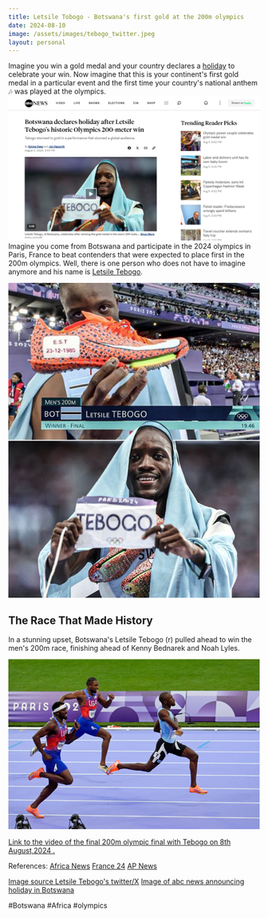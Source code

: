 ```yaml
---
title: Letsile Tobogo - Botswana's first gold at the 200m olympics
date: 2024-08-10
image: /assets/images/tebogo_twitter.jpeg
layout: personal
---
```

Imagine you win a gold medal and your country declares a [holiday](https://abcnews.go.com/International/botswana-declares-holiday-after-letsile-tebogos-historic-200/story?id=112702358) to celebrate your win. 
Now imagine that this is your continent's first gold medal in a particular event and the first time your country's national anthem 🎶 was played at the olympics.
![Screenshot of abc news story on Tebogo](/assets/images/abc_tebogo.png)
Imagine you come from Botswana and participate in the 2024 olympics in Paris, France to beat contenders that were expected to place first in the 200m olympics. Well, there is one person who does not have to imagine anymore and his name is [Letsile Tebogo](https://x.com/LetsileTebogo2).

![Screenshot of abc news story on Tebogo](/assets/images/tebogo_twitter.jpeg)

## The Race That Made History

In a stunning upset, Botswana's Letsile Tebogo (r) pulled ahead to win the men's 200m race, finishing ahead of Kenny Bednarek and Noah Lyles.

![Letsile Tebogo \(r\) pulls ahead to win the men's 200m race, finishing ahead of Kenny Bednarek and Noah Lyles. Image credit: Africa Top Sports](/assets/images/TebogoOlympics2024200m.jpg "Letsile Tebogo \(r\) pulls ahead to win the men's 200m race, finishing ahead of Kenny Bednarek and Noah Lyles. Image credit: Africa Top Sports")

[Link to the video of the final 200m olympic final with Tebogo on 8th August,2024 .](https://olympics.com/en/paris-2024/videos/paris-2024-letsile-tebogo-200m-highlights?utm_campaign=dp_google)

References:
[Africa News](https://www.africanews.com/2024/08/09/paris-2024-olympics-botswanas-letsile-tebogo-wins-200m-gold/)
[France 24](https://www.france24.com/en/sport/20240809-paris-olympics-tebogo-wins-africa-its-first-olympic-200m-win-super-syd-shatters-world-record)
[AP News](https://apnews.com/article/olympics-2024-botswana-tebogo-168aca162724619b2a1718eeb882696e)

[Image source Letsile Tebogo's twitter/X](https://x.com/LetsileTebogo2/status/1821693069978198512)
[Image of abc news announcing holiday in Botswana](https://abcnews.go.com/International/botswana-declares-holiday-after-letsile-tebogos-historic-200/story?id=112702358)

#Botswana #Africa #olympics
